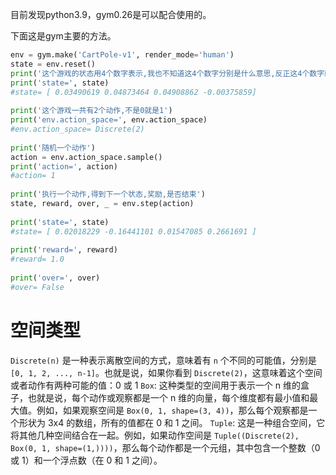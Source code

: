 目前发现python3.9，gym0.26是可以配合使用的。

下面这是gym主要的方法。

```python
env = gym.make('CartPole-v1', render_mode='human')
state = env.reset()  
print('这个游戏的状态用4个数字表示,我也不知道这4个数字分别是什么意思,反正这4个数字就能描述游戏全部的状态')  
print('state=', state)  
#state= [ 0.03490619 0.04873464 0.04908862 -0.00375859]  
  
print('这个游戏一共有2个动作,不是0就是1')  
print('env.action_space=', env.action_space)  
#env.action_space= Discrete(2)  
  
print('随机一个动作')  
action = env.action_space.sample()  
print('action=', action)  
#action= 1  
  
print('执行一个动作,得到下一个状态,奖励,是否结束')  
state, reward, over, _ = env.step(action)  
  
print('state=', state)  
#state= [ 0.02018229 -0.16441101 0.01547085 0.2661691 ]  
  
print('reward=', reward)  
#reward= 1.0  
  
print('over=', over)  
#over= False

```




# 空间类型
`Discrete(n)`
是一种表示离散空间的方式，意味着有 `n` 个不同的可能值，分别是 `[0, 1, 2, ..., n-1]`。也就是说，如果你看到 `Discrete(2)`，这意味着这个空间或者动作有两种可能的值：0 或 1
`Box`: 
这种类型的空间用于表示一个 n 维的盒子，也就是说，每个动作或观察都是一个 n 维的向量，每个维度都有最小值和最大值。例如，如果观察空间是 `Box(0, 1, shape=(3, 4))`，那么每个观察都是一个形状为 3x4 的数组，所有的值都在 0 和 1 之间。
`Tuple`: 
这是一种组合空间，它将其他几种空间结合在一起。例如，如果动作空间是 `Tuple((Discrete(2), Box(0, 1, shape=(1,))))`，那么每个动作都是一个元组，其中包含一个整数（0 或 1）和一个浮点数（在 0 和 1 之间）。








